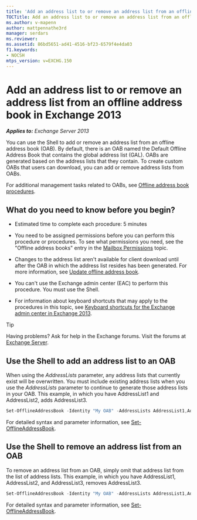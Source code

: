 ```yaml
---
title: 'Add an address list to or remove an address list from an offline address book: Exchange 2013 Help'
TOCTitle: Add an address list to or remove an address list from an offline address book
ms.author: v-mapenn
author: mattpennathe3rd
manager: serdars
ms.reviewer:
ms.assetid: 86bd5651-ad41-4516-bf23-6579f4e4da03
f1.keywords:
- NOCSH
mtps_version: v=EXCHG.150
---
```


# Add an address list to or remove an address list from an offline address book in Exchange 2013

_**Applies to:** Exchange Server 2013_

You can use the Shell to add or remove an address list from an offline address book (OAB). By default, there is an OAB named the Default Offline Address Book that contains the global address list (GAL). OABs are generated based on the address lists that they contain. To create custom OABs that users can download, you can add or remove address lists from OABs.

For additional management tasks related to OABs, see [Offline address book procedures](offline-address-book-procedures-exchange-2013-help.md).

## What do you need to know before you begin?

- Estimated time to complete each procedure: 5 minutes

- You need to be assigned permissions before you can perform this procedure or procedures. To see what permissions you need, see the "Offline address books" entry in the [Mailbox Permissions](https://technet.microsoft.com/library/5b690bcb-c6df-4511-90e1-08ca91f43b37.aspx) topic.

- Changes to the address list aren't available for client download until after the OAB in which the address list resides has been generated. For more information, see [Update offline address book](update-offline-address-book-exchange-2013-help.md).

- You can't use the Exchange admin center (EAC) to perform this procedure. You must use the Shell.

- For information about keyboard shortcuts that may apply to the procedures in this topic, see [Keyboard shortcuts for the Exchange admin center in Exchange 2013](keyboard-shortcuts-in-the-exchange-admin-center-2013-help.md).

> [!TIP]
> Having problems? Ask for help in the Exchange forums. Visit the forums at [Exchange Server](https://go.microsoft.com/fwlink/p/?linkId=60612).

## Use the Shell to add an address list to an OAB

When using the _AddressLists_ parameter, any address lists that currently exist will be overwritten. You must include existing address lists when you use the _AddressLists_ parameter to continue to generate those address lists in your OAB. This example, in which you have AddressList1 and AddressList2, adds AddressList3.

```powershell
Set-OfflineAddressBook -Identity "My OAB" -AddressLists AddressList1,AddressList2,AddressList3
```

For detailed syntax and parameter information, see [Set-OfflineAddressBook](https://docs.microsoft.com/powershell/module/exchange/email-addresses-and-address-books/set-offlineaddressbook).

## Use the Shell to remove an address list from an OAB

To remove an address list from an OAB, simply omit that address list from the list of address lists. This example, in which you have AddressList1, AddressList2, and AddressList3, removes AddressList3.

```powershell
Set-OfflineAddressBook -Identity "My OAB" -AddressLists AddressList1,AddressList2
```

For detailed syntax and parameter information, see [Set-OfflineAddressBook](https://docs.microsoft.com/powershell/module/exchange/email-addresses-and-address-books/set-offlineaddressbook).
